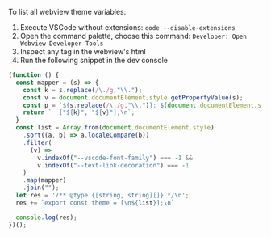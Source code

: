 To list all webview theme variables:

1. Execute VSCode without extensions: `code --disable-extensions`
2. Open the command palette, choose this command: `Developer: Open Webview Developer Tools`
3. Inspect any tag in the webview's html
4. Run the following snippet in the dev console

```javascript
(function () {
  const mapper = (s) => {
    const k = s.replace(/\./g,"\\.");
    const v = document.documentElement.style.getPropertyValue(s);
    const p = `${s.replace(/\./g,"\\.")}: ${document.documentElement.style.getPropertyValue(s)}`;
    return `  ["${k}", "${v}"],\n`;
  }
  const list = Array.from(document.documentElement.style)
    .sort((a, b) => a.localeCompare(b))
    .filter(
      (v) =>
        v.indexOf("--vscode-font-family") === -1 &&
        v.indexOf("--text-link-decoration") === -1
    )
    .map(mapper)
    .join("");
  let res = '/** @type {[string, string][]} */\n';
  res += `export const theme = [\n${list}];\n`

  console.log(res);
})();
```
